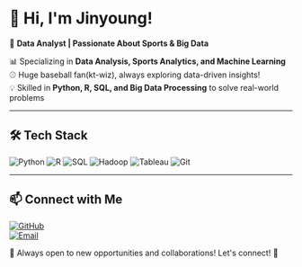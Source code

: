 # 👋 Hi, I'm Jinyoung!

🚀 **Data Analyst | Passionate About Sports & Big Data**  

📊 Specializing in **Data Analysis, Sports Analytics, and Machine Learning**  
⚾ Huge baseball fan(kt-wiz), always exploring data-driven insights!  
💡 Skilled in **Python, R, SQL, and Big Data Processing** to solve real-world problems  

---

## 🛠 Tech Stack

![Python](https://img.shields.io/badge/Python-3776AB?style=flat&logo=python&logoColor=white)
![R](https://img.shields.io/badge/R-276DC3?style=flat&logo=r&logoColor=white)
![SQL](https://img.shields.io/badge/SQL-CC2927?style=flat&logo=postgresql&logoColor=white)
![Hadoop](https://img.shields.io/badge/Hadoop-FEBD2E?style=flat&logo=apachehadoop&logoColor=black)
![Tableau](https://img.shields.io/badge/Tableau-E97627?style=flat&logo=tableau&logoColor=white)
![Git](https://img.shields.io/badge/Git-F05032?style=flat&logo=git&logoColor=white)

---

## 📫 Connect with Me

[![GitHub](https://img.shields.io/badge/GitHub-000000?style=flat&logo=github&logoColor=white)](https://github.com/jinyoung0711)  
[![Email](https://img.shields.io/badge/Email-DB4437?style=flat&logo=gmail&logoColor=white)](mailto:wizinyoung@gmail.com)

📌 Always open to new opportunities and collaborations! Let's connect! 🚀
